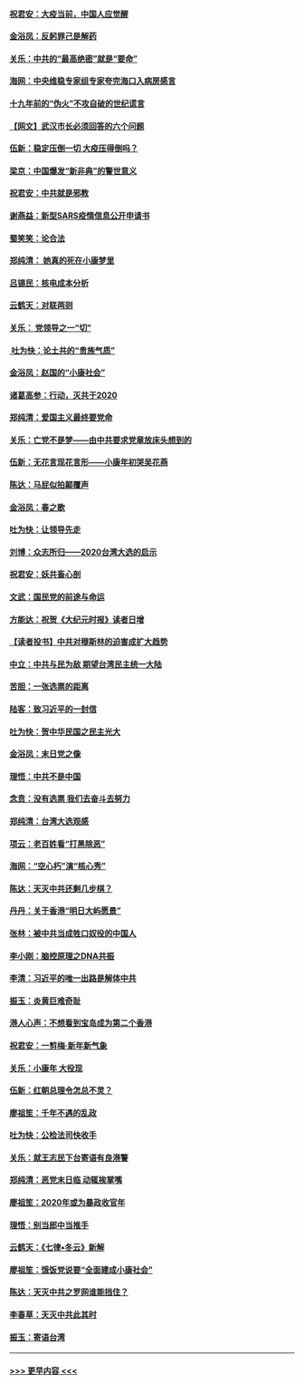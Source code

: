 #### [祝君安：大疫当前，中国人应觉醒](../pages/nsc993/n11821946.md?t=01261631) 
#### [金浴凤：反躬罪己是解药](../pages/nsc993/n11820280.md?t=01261631) 
#### [关乐：中共的“最高绝密”就是“要命”](../pages/nsc993/n11816946.md?t=01261631) 
#### [海网：中央维稳专家组专家夸完海口入病房感言](../pages/nsc993/n11815138.md?t=01261631) 
#### [十九年前的“伪火”不攻自破的世纪谎言](../pages/nsc993/n11813238.md?t=01261631) 
#### [【网文】武汉市长必须回答的六个问题](../pages/nsc993/n11813848.md?t=01261631) 
#### [伍新：稳定压倒一切 大疫压得倒吗？](../pages/nsc993/n11812634.md?t=01261631) 
#### [梁京：中国爆发“新非典”的警世意义](../pages/nsc993/n11812554.md?t=01261631) 
#### [祝君安：中共就是邪教](../pages/nsc993/n11812431.md?t=01261631) 
#### [谢燕益：新型SARS疫情信息公开申请书](../pages/nsc993/n11808840.md?t=01261631) 
#### [蜀笑笑：论合法](../pages/nsc993/n11808064.md?t=01261631) 
#### [郑纯清： 她真的死在小康梦里](../pages/nsc993/n11806623.md?t=01261631) 
#### [吕锡民：核电成本分析](../pages/nsc993/n11806284.md?t=01261631) 
#### [云鹤天：对联两则](../pages/nsc993/n11805957.md?t=01261631) 
#### [关乐： 党领导之一“切”](../pages/nsc993/n11804505.md?t=01261631) 
#### [ 吐为快：论土共的“贵族气质”](../pages/nsc993/n11804490.md?t=01261631) 
#### [金浴凤：赵国的“小康社会”](../pages/nsc993/n11804452.md?t=01261631) 
#### [诸葛高参：行动，灭共于2020](../pages/nsc993/n11804120.md?t=01261631) 
#### [郑纯清：爱国主义最终要党命](../pages/nsc993/n11802197.md?t=01261631) 
#### [关乐：亡党不是梦——由中共要求党章放床头想到的](../pages/nsc993/n11802156.md?t=01261631) 
#### [伍新：无花言现花言形——小康年初哭吴花燕](../pages/nsc993/n11800044.md?t=01261631) 
#### [陈达：马屁似拍颠覆声](../pages/nsc993/n11800010.md?t=01261631) 
#### [金浴凤：春之歌](../pages/nsc993/n11797687.md?t=01261631) 
#### [吐为快：让领导先走](../pages/nsc993/n11797512.md?t=01261631) 
#### [刘博：众志所归——2020台湾大选的启示](../pages/nsc993/n11796878.md?t=01261631) 
#### [祝君安：妖共畜心剖](../pages/nsc993/n11794273.md?t=01261631) 
#### [文武：国民党的前途与命运](../pages/nsc993/n11794198.md?t=01261631) 
#### [方能达：祝贺《大纪元时报》读者日增](../pages/nsc993/n11793807.md?t=01261631) 
#### [【读者投书】中共对穆斯林的迫害成扩大趋势](../pages/nsc993/n11791371.md?t=01261631) 
#### [中立：中共与民为敌 期望台湾民主统一大陆](../pages/nsc993/n11790392.md?t=01261631) 
#### [苦胆：一张选票的距离](../pages/nsc993/n11788914.md?t=01261631) 
#### [陆客：致习近平的一封信](../pages/nsc993/n11788867.md?t=01261631) 
#### [吐为快：贺中华民国之民主光大](../pages/nsc993/n11788618.md?t=01261631) 
#### [金浴凤：末日党之像](../pages/nsc993/n11787475.md?t=01261631) 
#### [理悟：中共不是中国](../pages/nsc993/n11787463.md?t=01261631) 
#### [念贲：没有选票  我们去奋斗去努力](../pages/nsc993/n11787398.md?t=01261631) 
#### [郑纯清：台湾大选观感](../pages/nsc993/n11786210.md?t=01261631) 
#### [项云：老百姓看“打黑除恶”](../pages/nsc993/n11785398.md?t=01261631) 
#### [海网：“空心朽”演“核心秀”](../pages/nsc993/n11783874.md?t=01261631) 
#### [陈达：天灭中共还剩几步棋？](../pages/nsc993/n11783719.md?t=01261631) 
#### [丹丹：关于香港“明日大屿愿景”](../pages/nsc993/n11783273.md?t=01261631) 
#### [张林：被中共当成牲口奴役的中国人](../pages/nsc993/n11782397.md?t=01261631) 
#### [李小刚：脑控原理之DNA共振](../pages/nsc993/n11780962.md?t=01261631) 
#### [李清：习近平的唯一出路是解体中共](../pages/nsc993/n11780866.md?t=01261631) 
#### [振玉：炎黄巨难奇耻](../pages/nsc993/n11779632.md?t=01261631) 
#### [港人心声：不想看到宝岛成为第二个香港](../pages/nsc993/n11778817.md?t=01261631) 
#### [祝君安：一剪梅‧新年新气象](../pages/nsc993/n11776340.md?t=01261631) 
#### [关乐：小康年 大役现](../pages/nsc993/n11774213.md?t=01261631) 
#### [伍新：红朝总理令怎总不灵？](../pages/nsc993/n11770813.md?t=01261631) 
#### [廖祖笙：千年不遇的乱政](../pages/nsc993/n11770373.md?t=01261631) 
#### [吐为快：公检法司快收手](../pages/nsc993/n11770359.md?t=01261631) 
#### [关乐：就王志民下台寄语有良港警](../pages/nsc993/n11769903.md?t=01261631) 
#### [郑纯清：恶党末日临 动辄挨掌嘴](../pages/nsc993/n11769356.md?t=01261631) 
#### [廖祖笙：2020年或为暴政收官年](../pages/nsc993/n11768216.md?t=01261631) 
#### [理悟：别当郎中当推手](../pages/nsc993/n11768243.md?t=01261631) 
#### [云鹤天：《七律▪冬云》新解](../pages/nsc993/n11768204.md?t=01261631) 
#### [廖祖笙：饿饭党说要“全面建成小康社会”](../pages/nsc993/n11767482.md?t=01261631) 
#### [陈达：天灭中共之罗网谁能挡住？](../pages/nsc993/n11767465.md?t=01261631) 
#### [李春草：天灭中共此其时](../pages/nsc993/n11767452.md?t=01261631) 
#### [振玉：寄语台湾](../pages/nsc993/n11767432.md?t=01261631) 

----
#### [ >>> 更早内容 <<< ](../indexes/nsc993-earlier.md)
